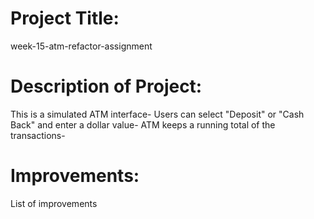 # Project Title: 
week-15-atm-refactor-assignment

# Description of Project: 
This is a simulated ATM interface- Users can select "Deposit" or "Cash Back" and enter a  dollar value- ATM keeps a running total of the transactions-

# Improvements: 
List of improvements
